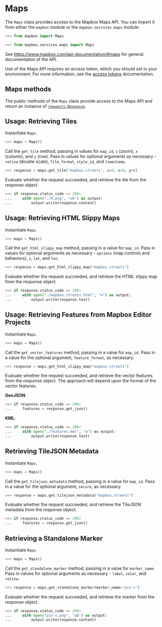 # Maps

The `Maps` class provides access to the Mapbox Maps API.  You can import it from either the `mapbox` module or the `mapbox.services.maps` module.

```python
>>> from mapbox import Maps
```

```python
>>> from mapbox.services.maps import Maps
```

See https://www.mapbox.com/api-documentation/#maps for general documentation of the API.

Use of the Maps API requires an access token, which you should set in your environment.  For more information, see the [access tokens](access_tokens.md) documentation.

## Maps methods

The public methods of the `Maps` class provide access to the Maps API and return an instance of [`requests.Response`](http://docs.python-requests.org/en/latest/api/#requests.Response).

## Usage: Retrieving Tiles

Instantiate `Maps`.

```python
>>> maps = Maps()
```

Call the `get_tile` method, passing in values for `map_id`, `z` (zoom), `x` (column), and `y` (row).  Pass in values for optional arguments as necessary - `retina` (double scale), `file_format`, `style_id`, and `timestamp`.

```python
>>> response = maps.get_tile("mapbox.streets", z=0, x=0, y=0)
```

Evaluate whether the request succeeded, and retrieve the tile from the response object.

```python
>>> if response.status_code == 200:
...     with open("./0.png", "wb") as output:
...         output.write(response.content)
```

## Usage: Retrieving HTML Slippy Maps

Instantiate `Maps`.

```python
>>> maps = Maps()
```

Call the `get_html_slippy_map` method, passing in a value for `map_id`.  Pass in values for optional arguments as necessary - `options` (map controls and behaviors), `z`, `lat`, and `lon`.

```python
>>> response = maps.get_html_slippy_map("mapbox.streets")
```

Evaluate whether the request succeeded, and retrieve the HTML slippy map from the response object.

```python
>>> if response.status_code == 200:
...     with open("./mapbox.streets.html", "w") as output:
...         output.write(response.text)
```

## Usage: Retrieving Features from Mapbox Editor Projects

Instantiate `Maps`.

```python
>>> maps = Maps()
```

Call the `get_vector_features` method, passing in a value for `map_id`.  Pass in a value for the optional argument, `feature_format`, as necessary.

```python
>>> response = maps.get_html_slippy_map("mapbox.streets")
```

Evaluate whether the request succeeded, and retrieve the vector features from the response object.  The approach will depend upon the format of the vector features.

__GeoJSON__:

```python
>>> if response.status_code == 200:
...     features = response.get_json()
```

__KML__:

```python
>>> if response.status_code == 200:
...     with open("./features.kml", "w") as output:
...         output.write(response.text)
```

## Retrieving TileJSON Metadata

Instantiate `Maps`.

```python
>>> maps = Maps()
```

Call the `get_tilejson_metadata` method, passing in a value for `map_id`.  Pass in a value for the optional argument, `secure`, as necessary.

```python
>>> response = maps.get_tilejson_metadata("mapbox.streets")
```

Evaluate whether the request succeeded, and retrieve the TileJSON metadata from the response object.

```python
>>> if response.status_code == 200:
...     features = response.get_json()
```

## Retrieving a Standalone Marker

Instantiate `Maps`.

```python
>>> maps = Maps()
```

Call the `get_standalone_marker` method, passing in a value for `marker_name`.  Pass in values for optional arguments as necessary - 
`label`, `color`, and `retina`.

```python
>>> response = maps.get_standalone_marker(marker_name="pin-s")
```

Evaluate whether the request succeeded, and retrieve the marker from the response object.

```python
>>> if response.status_code == 200:
...     with open("pin-s.png", "wb") as output:
...         output.write(response.content)
```
